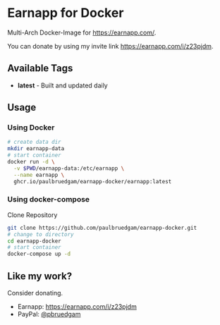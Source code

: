 # Earnapp for Docker
Multi-Arch Docker-Image for https://earnapp.com/.

You can donate by using my invite link https://earnapp.com/i/z23pjdm.

## Available Tags
- **latest** - Built and updated daily

## Usage
### Using Docker
```bash
# create data dir
mkdir earnapp-data
# start container
docker run -d \
  -v $PWD/earnapp-data:/etc/earnapp \
  --name earnapp \
  ghcr.io/paulbruedgam/earnapp-docker/earnapp:latest
```

### Using docker-compose
Clone Repository
```bash
git clone https://github.com/paulbruedgam/earnapp-docker.git
# change to directory
cd earnapp-docker
# start container
docker-compose up -d
```

## Like my work?
Consider donating.
- Earnapp: https://earnapp.com/i/z23pjdm
- PayPal: [@pbruedgam](https://www.paypal.me/pbruedgam)
